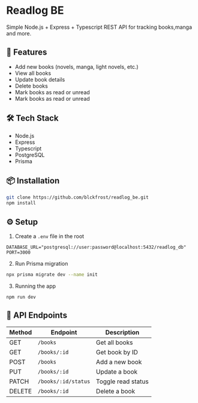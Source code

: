 # Readlog BE

Simple Node.js + Express + Typescript REST API for tracking books,manga and more.

## 🚀 Features

- Add new books (novels, manga, light novels, etc.)
- View all books
- Update book details
- Delete books
- Mark books as read or unread
- Mark books as read or unread

## 🛠️ Tech Stack

- Node.js
- Express
- Typescript
- PostgreSQL
- Prisma

## 📦 Installation

```bash
git clone https://github.com/blckfrost/readlog_be.git
npm install
```

## ⚙️ Setup

1. Create a `.env` file in the root

```env
DATABASE_URL="postgresql://user:password@localhost:5432/readlog_db"
PORT=3000
```

2. Run Prisma migration

```bash
npx prisma migrate dev --name init
```

3. Running the app

```
npm run dev
```

## 📘 API Endpoints

| Method | Endpoint            | Description        |
| ------ | ------------------- | ------------------ |
| GET    | `/books`            | Get all books      |
| GET    | `/books/:id`        | Get book by ID     |
| POST   | `/books`            | Add a new book     |
| PUT    | `/books/:id`        | Update a book      |
| PATCH  | `/books/:id/status` | Toggle read status |
| DELETE | `/books/:id`        | Delete a book      |

